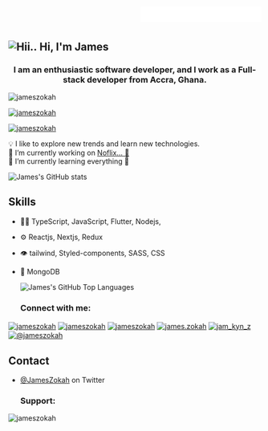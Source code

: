 <h1 align="right">
  <img src="https://raw.githubusercontent.com/jameszokah/jameszokah/master/name.svg" height="30" alt="James Zokah" />
</h1>


<img src="https://camo.githubusercontent.com/4cc9a57bfd6f608470e752bb84f004b658b65866dffbf9d73abe425745d4133f/68747470733a2f2f63646e2e6a7364656c6976722e6e65742f67682f54683357616c6c2f6173736574732d63646e2f506572736f6e616c476974687562526561646d652f48616e6447726565742e676966" width="35" alt="Hii..">  Hi, I'm James
---



<h3 align="center">I am an enthusiastic software developer, and I work as a Full-stack developer from  Accra, Ghana.</h3>

<p align="left"> <img src="https://komarev.com/ghpvc/?username=jameszokah&label=Profile%20views&color=0e75b6&style=flat" alt="jameszokah" /> </p>

<p align="left"> <a href="https://github.com/ryo-ma/github-profile-trophy"><img src="https://github-profile-trophy.vercel.app/?username=jameszokah&theme=nord" alt="jameszokah" /></a> </p>

<p align="left"> <a href="https://twitter.com/JamesZokah" target="blank"><img src="https://img.shields.io/twitter/follow/JamesZokah?logo=twitter&style=for-the-badge" alt="jameszokah" /></a> </p>


💡  I like to explore new trends and learn new technologies.
<br />
🔭 I’m currently working on <a href="https://github.com/jameszokah/netflix-web" target="_blank">Noflix... 👀<a>
  <br />
🌱 I’m currently learning everything 🤣
  
  ![James's GitHub stats](https://github-readme-stats.vercel.app/api?username=jameszokah&show_icons=true&theme=chartreuse-dark)


<!--
**jameszokah/jameszokah** is a ✨ _special_ ✨ repository because its `README.md` (this file) appears on your GitHub profile.

Here are some ideas to get you started:

- 🔭 I’m currently working on ...
- 🌱 I’m currently learning ...
- 👯 I’m looking to collaborate on ...
- 🤔 I’m looking for help with ...
- 💬 Ask me about ...
- 📫 How to reach me: ...
- 😄 Pronouns: ...
- ⚡ Fun fact: ...
-->
  
  
  ## Skills
- 👨‍💻 TypeScript, JavaScript, Flutter, Nodejs,
- ⚙️ Reactjs, Nextjs, Redux
- 👁️ tailwind, Styled-components, SASS, CSS
- 💽 MongoDB  
  
  
  ![James's GitHub Top Languages](https://github-readme-stats.vercel.app/api/top-langs/?username=jameszokah&hide=html&hide_title=false&hide_border=false&layout=compact&langs_count=8&text_color=fff&icon_color=fff&bg_color=000&theme=chartreuse-dark,show_icons=true)

  <h3 align="left">Connect with me:</h3>
<p align="left">
<a href="https://dev.to/jameszokah" target="blank"><img align="center" src="https://raw.githubusercontent.com/rahuldkjain/github-profile-readme-generator/master/src/images/icons/Social/devto.svg" alt="jameszokah" height="30" width="40" /></a>
<a href="https://twitter.com/JamesZokah" target="blank"><img align="center" src="https://raw.githubusercontent.com/rahuldkjain/github-profile-readme-generator/master/src/images/icons/Social/twitter.svg" alt="jameszokah" height="30" width="40" /></a>
<a href="https://linkedin.com/in/james-zokah-860559196/" target="blank"><img align="center" src="https://raw.githubusercontent.com/rahuldkjain/github-profile-readme-generator/master/src/images/icons/Social/linked-in-alt.svg" alt="jameszokah" height="30" width="40" /></a>
<a href="https://fb.com/james.zokah" target="blank"><img align="center" src="https://raw.githubusercontent.com/rahuldkjain/github-profile-readme-generator/master/src/images/icons/Social/facebook.svg" alt="james.zokah" height="30" width="40" /></a>
<a href="https://instagram.com/jam_kyn_z" target="blank"><img align="center" src="https://raw.githubusercontent.com/rahuldkjain/github-profile-readme-generator/master/src/images/icons/Social/instagram.svg" alt="jam_kyn_z" height="30" width="40" /></a>
<a href="https://medium.com/@jameszokah" target="blank"><img align="center" src="https://raw.githubusercontent.com/rahuldkjain/github-profile-readme-generator/master/src/images/icons/Social/medium.svg" alt="@jameszokah" height="30" width="40" /></a>

</p>
  
  
  ## Contact
- [@JamesZokah](https://twitter.com/JamesZokah) on Twitter
  
  
   <h3 align="left">Support:</h3>
<p><a href="https://www.buymeacoffee.com/jameszokah"> <img align="left" src="https://cdn.buymeacoffee.com/buttons/v2/default-yellow.png" height="30" width="150" alt="jameszokah" /></a></p><br><br>
